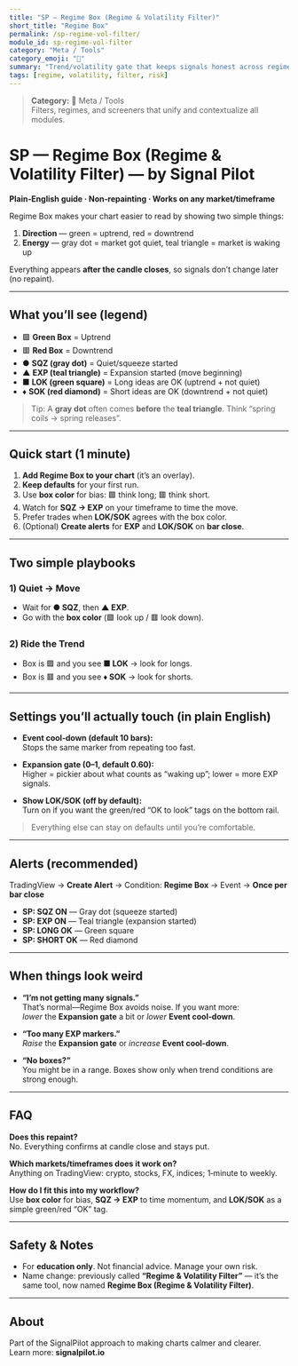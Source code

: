 ```yaml
---
title: "SP — Regime Box (Regime & Volatility Filter)"
short_title: "Regime Box"
permalink: /sp-regime-vol-filter/
module_id: sp-regime-vol-filter
category: "Meta / Tools"
category_emoji: "🧩"
summary: "Trend/volatility gate that keeps signals honest across regimes."
tags: [regime, volatility, filter, risk]
---
```



> **Category:** 🧩 Meta / Tools  
> Filters, regimes, and screeners that unify and contextualize all modules.


# SP — Regime Box (Regime & Volatility Filter) — by Signal Pilot
**Plain‑English guide · Non‑repainting · Works on any market/timeframe**

Regime Box makes your chart easier to read by showing two simple things:

1) **Direction** — green = uptrend, red = downtrend  
2) **Energy** — gray dot = market got quiet, teal triangle = market is waking up

Everything appears **after the candle closes**, so signals don’t change later (no repaint).

---

## What you’ll see (legend)

- 🟩 **Green Box** = Uptrend  
- 🟥 **Red Box** = Downtrend  
- ● **SQZ (gray dot)** = Quiet/squeeze started  
- ▲ **EXP (teal triangle)** = Expansion started (move beginning)  
- ■ **LOK (green square)** = Long ideas are OK (uptrend + not quiet)  
- ♦ **SOK (red diamond)** = Short ideas are OK (downtrend + not quiet)

> Tip: A **gray dot** often comes **before** the **teal triangle**. Think “spring coils → spring releases”.

---

## Quick start (1 minute)

1. **Add Regime Box to your chart** (it’s an overlay).
2. **Keep defaults** for your first run.
3. Use **box color** for bias: 🟩 think long; 🟥 think short.
4. Watch for **SQZ → EXP** on your timeframe to time the move.
5. Prefer trades when **LOK/SOK** agrees with the box color.
6. (Optional) **Create alerts** for **EXP** and **LOK/SOK** on **bar close**.

---

## Two simple playbooks

### 1) Quiet → Move
- Wait for **● SQZ**, then **▲ EXP**.  
- Go with the **box color** (🟩 look up / 🟥 look down).

### 2) Ride the Trend
- Box is 🟩 and you see **■ LOK** → look for longs.  
- Box is 🟥 and you see **♦ SOK** → look for shorts.

---

## Settings you’ll actually touch (in plain English)

- **Event cool‑down (default 10 bars):**  
  Stops the same marker from repeating too fast.

- **Expansion gate (0–1, default 0.60):**  
  Higher = pickier about what counts as “waking up”; lower = more EXP signals.

- **Show LOK/SOK (off by default):**  
  Turn on if you want the green/red “OK to look” tags on the bottom rail.

> Everything else can stay on defaults until you’re comfortable.

---

## Alerts (recommended)

TradingView → **Create Alert** → Condition: **Regime Box** → Event → **Once per bar close**

- **SP: SQZ ON** — Gray dot (squeeze started)  
- **SP: EXP ON** — Teal triangle (expansion started)  
- **SP: LONG OK** — Green square  
- **SP: SHORT OK** — Red diamond

---

## When things look weird

- **“I’m not getting many signals.”**  
  That’s normal—Regime Box avoids noise. If you want more:  
  *lower* the **Expansion gate** a bit or *lower* **Event cool‑down**.

- **“Too many EXP markers.”**  
  *Raise* the **Expansion gate** or *increase* **Event cool‑down**.

- **“No boxes?”**  
  You might be in a range. Boxes show only when trend conditions are strong enough.

---

## FAQ

**Does this repaint?**  
No. Everything confirms at candle close and stays put.

**Which markets/timeframes does it work on?**  
Anything on TradingView: crypto, stocks, FX, indices; 1‑minute to weekly.

**How do I fit this into my workflow?**  
Use **box color** for bias, **SQZ → EXP** to time momentum, and **LOK/SOK** as a simple green/red “OK” tag.

---

## Safety & Notes

- For **education only**. Not financial advice. Manage your own risk.  
- Name change: previously called **“Regime & Volatility Filter”** — it’s the same tool, now named **Regime Box (Regime & Volatility Filter)**.

---

## About

Part of the SignalPilot approach to making charts calmer and clearer.  
Learn more: **signalpilot.io**
